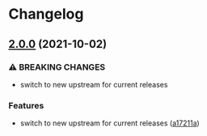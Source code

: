 # Changelog

## [2.0.0](https://www.github.com/joke/asdf-crossplane-cli/compare/v1.0.0...v2.0.0) (2021-10-02)


### ⚠ BREAKING CHANGES

* switch to new upstream for current releases

### Features

* switch to new upstream for current releases ([a17211a](https://www.github.com/joke/asdf-crossplane-cli/commit/a17211a675fc854de5419e571b9a27a998b066c4))
